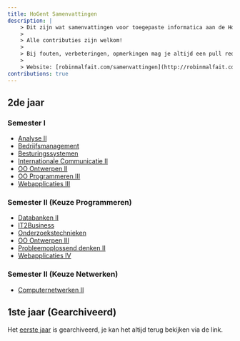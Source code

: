 ```yaml
---
title: HoGent Samenvattingen
description: |
    > Dit zijn wat samenvattingen voor toegepaste informatica aan de HoGent.
    >
    > Alle contributies zijn welkom!
    >
    > Bij fouten, verbeteringen, opmerkingen mag je altijd een pull request sturen of melden bij issues op [GitHub](https://github.com/RobinMalfait/HoGent-Samenvattingen)
    >
    > Website: [robinmalfait.com/samenvattingen](http://robinmalfait.com/samenvattingen).
contributions: true
---
```


## 2de jaar

### Semester I

* [Analyse II](2de-jaar/semester-I/Analyse-II.md) <span class="fa fa-check pull-right text-info"></span>
* [Bedrijfsmanagement](2de-jaar/semester-I/Bedrijfsmanagement.md) <span class="fa fa-check pull-right text-info"></span>
* [Besturingssystemen](2de-jaar/semester-I/Besturingssystemen.md) <span class="fa fa-check pull-right text-info"></span>
* [Internationale Communicatie II](2de-jaar/semester-I/Internationale-Communicatie-II.md)
* [OO Ontwerpen II](2de-jaar/semester-I/OO-Ontwerpen-II.md) <span class="fa fa-check pull-right text-info"></span>
* [OO Programmeren III](2de-jaar/semester-I/OO-Programmeren-III.md) <span class="fa fa-check pull-right text-info"></span>
* [Webapplicaties III](2de-jaar/semester-I/Webapplicaties-III.md) <span class="fa fa-check pull-right text-info"></span>

### Semester II (Keuze Programmeren)

* [Databanken II](2de-jaar/semester-II/Databanken-II.md)
* [IT2Business](2de-jaar/semester-II/IT2Business.md)
* [Onderzoekstechnieken](2de-jaar/semester-II/Onderzoekstechnieken.md)
* [OO Ontwerpen III](2de-jaar/semester-II/OO-Ontwerpen-III.md) <span class="fa fa-check pull-right text-info"></span>
* [Probleemoplossend denken II](2de-jaar/semester-II/Probleemoplossend-denken-II.md)
* [Webapplicaties IV](2de-jaar/semester-II/Webapplicaties-IV.md)

### Semester II (Keuze Netwerken)

* [Computernetwerken II](2de-jaar/semester-II/Computernetwerken-II.md)

## 1ste jaar (Gearchiveerd)

Het [eerste jaar](1ste-jaar/archive.md) is gearchiveerd, je kan het altijd terug bekijken via de link.
